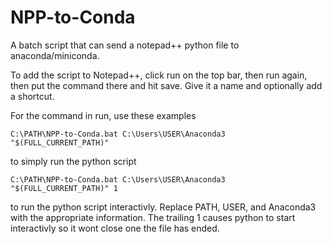 # NPP-to-Conda
A batch script that can send a notepad++ python file to anaconda/miniconda.

To add the script to Notepad++, click run on the top bar, then run again, then put the command there and hit save. Give it a name and optionally add a shortcut.

For the command in run, use these examples
```
C:\PATH\NPP-to-Conda.bat C:\Users\USER\Anaconda3 "$(FULL_CURRENT_PATH)"
```
to simply run the python script
```
C:\PATH\NPP-to-Conda.bat C:\Users\USER\Anaconda3 "$(FULL_CURRENT_PATH)" 1
```
to run the python script interactivly.
Replace PATH, USER, and Anaconda3 with the appropriate information.
The trailing 1 causes python to start interactivly so it wont close one the file has ended.
